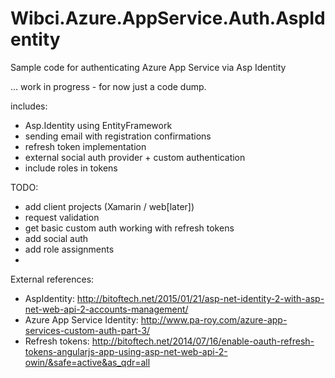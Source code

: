 # Wibci.Azure.AppService.Auth.AspIdentity
Sample code for authenticating Azure App Service via Asp Identity

... work in progress - for now just a code dump.

includes:
 - Asp.Identity using EntityFramework
 - sending email with registration confirmations
 - refresh token implementation
 - external social auth provider + custom authentication
 - include roles in tokens

TODO:
 - add client projects (Xamarin / web[later])
 - request validation
 - get basic custom auth working with refresh tokens
 - add social auth
 - add role assignments
 - 
 
External references:
 - AspIdentity: http://bitoftech.net/2015/01/21/asp-net-identity-2-with-asp-net-web-api-2-accounts-management/
 - Azure App Service Identity: http://www.pa-roy.com/azure-app-services-custom-auth-part-3/
 - Refresh tokens: http://bitoftech.net/2014/07/16/enable-oauth-refresh-tokens-angularjs-app-using-asp-net-web-api-2-owin/&safe=active&as_qdr=all
